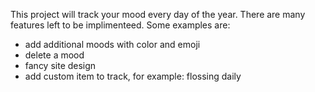 This project will track your mood every day of the year.
There are many features left to be implimenteed. Some examples are:
- add additional moods with color and emoji
- delete a mood
- fancy site design
- add custom item to track, for example: flossing daily